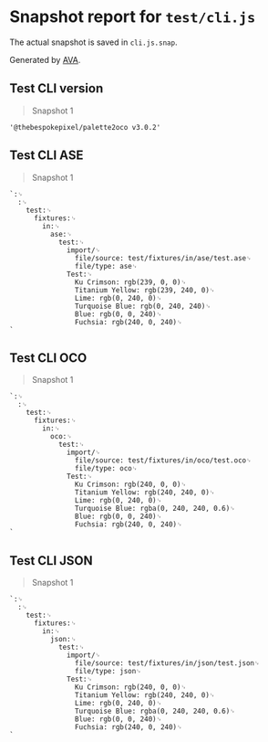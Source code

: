 # Snapshot report for `test/cli.js`

The actual snapshot is saved in `cli.js.snap`.

Generated by [AVA](https://avajs.dev).

## Test CLI version

> Snapshot 1

    '@thebespokepixel/palette2oco v3.0.2'

## Test CLI ASE

> Snapshot 1

    `:␊
      :␊
        test:␊
          fixtures:␊
            in:␊
              ase:␊
                test:␊
                  import/␊
                    file/source: test/fixtures/in/ase/test.ase␊
                    file/type: ase␊
                  Test:␊
                    Ku Crimson: rgb(239, 0, 0)␊
                    Titanium Yellow: rgb(239, 240, 0)␊
                    Lime: rgb(0, 240, 0)␊
                    Turquoise Blue: rgb(0, 240, 240)␊
                    Blue: rgb(0, 0, 240)␊
                    Fuchsia: rgb(240, 0, 240)␊
    `

## Test CLI OCO

> Snapshot 1

    `:␊
      :␊
        test:␊
          fixtures:␊
            in:␊
              oco:␊
                test:␊
                  import/␊
                    file/source: test/fixtures/in/oco/test.oco␊
                    file/type: oco␊
                  Test:␊
                    Ku Crimson: rgb(240, 0, 0)␊
                    Titanium Yellow: rgb(240, 240, 0)␊
                    Lime: rgb(0, 240, 0)␊
                    Turquoise Blue: rgba(0, 240, 240, 0.6)␊
                    Blue: rgb(0, 0, 240)␊
                    Fuchsia: rgb(240, 0, 240)␊
    `

## Test CLI JSON

> Snapshot 1

    `:␊
      :␊
        test:␊
          fixtures:␊
            in:␊
              json:␊
                test:␊
                  import/␊
                    file/source: test/fixtures/in/json/test.json␊
                    file/type: json␊
                  Test:␊
                    Ku Crimson: rgb(240, 0, 0)␊
                    Titanium Yellow: rgb(240, 240, 0)␊
                    Lime: rgb(0, 240, 0)␊
                    Turquoise Blue: rgba(0, 240, 240, 0.6)␊
                    Blue: rgb(0, 0, 240)␊
                    Fuchsia: rgb(240, 0, 240)␊
    `
